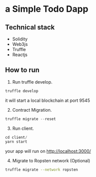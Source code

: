 # a Simple Todo Dapp

## Technical stack

- Solidity
- Web3js
- Truffle
- Reactjs

## How to run

1. Run truffle develop.

```js
truffle develop
```

it will start a local blockchain at port 9545

2. Contract Migration.

```js
truffle migrate --reset
```

3. Run client.

```js
cd client/
yarn start
```

your app will run on [http://localhost:3000/](http://localhost:3000/)

4. Migrate to Ropsten network (Optional)

```sh
truffle migrate --network ropsten
```
